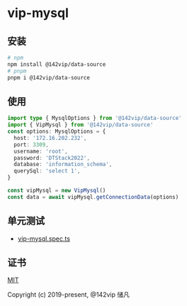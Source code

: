# vip-mysql
## 安装

```bash
# npm
npm install @142vip/data-source
# pnpm
pnpm i @142vip/data-source
```

## 使用

```ts
import type { MysqlOptions } from '@142vip/data-source'
import { VipMysql } from '@142vip/data-source'
const options: MysqlOptions = {
  host: '172.16.202.232',
  port: 3309,
  username: 'root',
  password: 'DTStack2022',
  database: 'information_schema',
  querySql: 'select 1',
}

const vipMysql = new VipMysql()
const data = await vipMysql.getConnectionData(options)
```

## 单元测试

- [vip-mysql.spec.ts](../../test/sql/vip-mysql.spec.ts)

## 证书

[MIT](https://opensource.org/license/MIT)

Copyright (c) 2019-present, @142vip 储凡
